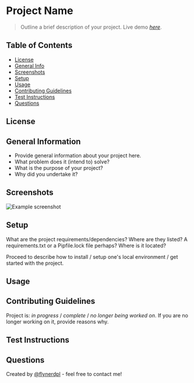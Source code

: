 # Project Name

> Outline a brief description of your project.
> Live demo [_here_](https://www.example.com).

## Table of Contents

- [License](#licence)
- [General Info](#general-information)
- [Screenshots](#screenshots)
- [Setup](#setup)
- [Usage](#usage)
- [Contributing Guidelines](#contributing-guidelines)
- [Test Instructions](#test-instructions)
- [Questions](#questions)

## License

## General Information

- Provide general information about your project here.
- What problem does it (intend to) solve?
- What is the purpose of your project?
- Why did you undertake it?

## Screenshots

![Example screenshot](./img/screenshot.png)

## Setup

What are the project requirements/dependencies? Where are they listed? A requirements.txt or a Pipfile.lock file perhaps? Where is it located?

Proceed to describe how to install / setup one's local environment / get started with the project.

## Usage

## Contributing Guidelines

Project is: _in progress_ / _complete_ / _no longer being worked on_. If you are no longer working on it, provide reasons why.

## Test Instructions

## Questions

Created by [@flynerdpl](https://www.flynerd.pl/) - feel free to contact me!
